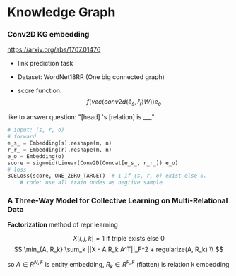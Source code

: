 # Knowledge Graph

### Conv2D KG embedding

https://arxiv.org/abs/1707.01476


- link prediction task
- Dataset: WordNet18RR (One big connected graph)

- score function:
$$
f(vec(conv2d(\bar e_s, \bar r_r ) W)) e_o
$$

like to answer question: "[head] 's [relation] is ___"

```python
# input: (s, r, o)
# forward
e_s_ = Embedding(s).reshape(m, n)
r_r_ = Embedding(r).reshape(m, n)
e_o = Embedding(o)
score = sigmoid(Linear(Conv2D(Concat[e_s_, r_r_]) e_o)
# loss
BCELoss(score, ONE_ZERO_TARGET)  # 1 if (s, r, o) exist else 0. 
    # code: use all train nodes as negtive sample
```


### A Three-Way Model for Collective Learning on Multi-Relational Data

**Factorization** method of repr learning

$$
X[i,j,k] = \text{1 if triple exists else 0}
$$
$$
\min_{A, R_k} \sum_k ||X - A R_k A^T||_F^2 + regularize(A, R_k) \\
$$

so $A \in R^{N, F}$ is entity embedding, $R_k \in R^{F,F}$ (flatten) is relation k embedding